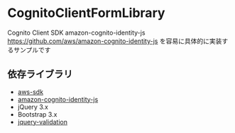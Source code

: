 # CognitoClientFormLibrary

Cognito Client SDK
amazon-cognito-identity-js
https://github.com/aws/amazon-cognito-identity-js
を容易に具体的に実装するサンプルです

## 依存ライブラリ
* [aws-sdk](https://github.com/aws/aws-sdk-js)
* [amazon-cognito-identity-js](https://github.com/aws/amazon-cognito-identity-js)
* jQuery 3.x
* Bootstrap 3.x
* [jquery-validation](https://github.com/jquery-validation/jquery-validation)

